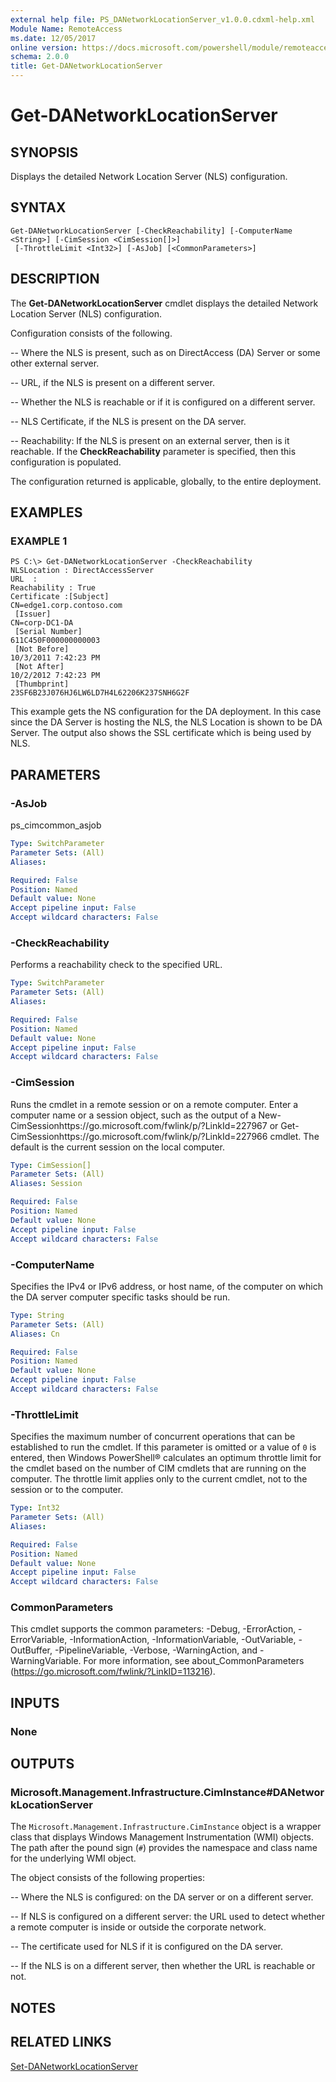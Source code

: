 ```yaml
---
external help file: PS_DANetworkLocationServer_v1.0.0.cdxml-help.xml
Module Name: RemoteAccess
ms.date: 12/05/2017
online version: https://docs.microsoft.com/powershell/module/remoteaccess/get-danetworklocationserver?view=windowsserver2012r2-ps&wt.mc_id=ps-gethelp
schema: 2.0.0
title: Get-DANetworkLocationServer
---
```


# Get-DANetworkLocationServer

## SYNOPSIS
Displays the detailed Network Location Server (NLS) configuration.

## SYNTAX

```
Get-DANetworkLocationServer [-CheckReachability] [-ComputerName <String>] [-CimSession <CimSession[]>]
 [-ThrottleLimit <Int32>] [-AsJob] [<CommonParameters>]
```

## DESCRIPTION
The **Get-DANetworkLocationServer** cmdlet displays the detailed Network Location Server (NLS) configuration.

Configuration consists of the following. 

 -- Where the NLS is present, such as on DirectAccess (DA) Server or some other external server. 

 -- URL, if the NLS is present on a different server. 

 -- Whether the NLS is reachable or if it is configured on a different server. 

 -- NLS Certificate, if the NLS is present on the DA server. 

 -- Reachability: If the NLS is present on an external server, then is it reachable.
If the **CheckReachability** parameter is specified, then this configuration is populated.

The configuration returned is applicable, globally, to the entire deployment.

## EXAMPLES

### EXAMPLE 1
```
PS C:\> Get-DANetworkLocationServer -CheckReachability
NLSLocation : DirectAccessServer 
URL  : 
Reachability : True 
Certificate :[Subject] 
CN=edge1.corp.contoso.com 
 [Issuer] 
CN=corp-DC1-DA 
 [Serial Number] 
611C450F000000000003 
 [Not Before] 
10/3/2011 7:42:23 PM 
 [Not After] 
10/2/2012 7:42:23 PM 
 [Thumbprint] 
23SF6B23J076HJ6LW6LD7H4L62206K237SNH6G2F
```

This example gets the NS configuration for the DA deployment.
In this case since the DA Server is hosting the NLS, the NLS Location is shown to be DA Server.
The output also shows the SSL certificate which is being used by NLS.

## PARAMETERS

### -AsJob
ps_cimcommon_asjob

```yaml
Type: SwitchParameter
Parameter Sets: (All)
Aliases: 

Required: False
Position: Named
Default value: None
Accept pipeline input: False
Accept wildcard characters: False
```

### -CheckReachability
Performs a reachability check to the specified URL.

```yaml
Type: SwitchParameter
Parameter Sets: (All)
Aliases: 

Required: False
Position: Named
Default value: None
Accept pipeline input: False
Accept wildcard characters: False
```

### -CimSession
Runs the cmdlet in a remote session or on a remote computer.
Enter a computer name or a session object, such as the output of a New-CimSessionhttps://go.microsoft.com/fwlink/p/?LinkId=227967 or Get-CimSessionhttps://go.microsoft.com/fwlink/p/?LinkId=227966 cmdlet.
The default is the current session on the local computer.

```yaml
Type: CimSession[]
Parameter Sets: (All)
Aliases: Session

Required: False
Position: Named
Default value: None
Accept pipeline input: False
Accept wildcard characters: False
```

### -ComputerName
Specifies the IPv4 or IPv6 address, or host name, of the computer on which the DA server computer specific tasks should be run.

```yaml
Type: String
Parameter Sets: (All)
Aliases: Cn

Required: False
Position: Named
Default value: None
Accept pipeline input: False
Accept wildcard characters: False
```

### -ThrottleLimit
Specifies the maximum number of concurrent operations that can be established to run the cmdlet.
If this parameter is omitted or a value of `0` is entered, then Windows PowerShell® calculates an optimum throttle limit for the cmdlet based on the number of CIM cmdlets that are running on the computer.
The throttle limit applies only to the current cmdlet, not to the session or to the computer.

```yaml
Type: Int32
Parameter Sets: (All)
Aliases: 

Required: False
Position: Named
Default value: None
Accept pipeline input: False
Accept wildcard characters: False
```

### CommonParameters
This cmdlet supports the common parameters: -Debug, -ErrorAction, -ErrorVariable, -InformationAction, -InformationVariable, -OutVariable, -OutBuffer, -PipelineVariable, -Verbose, -WarningAction, and -WarningVariable. For more information, see about_CommonParameters (https://go.microsoft.com/fwlink/?LinkID=113216).

## INPUTS

### None

## OUTPUTS

### Microsoft.Management.Infrastructure.CimInstance#DANetworkLocationServer
The `Microsoft.Management.Infrastructure.CimInstance` object is a wrapper class that displays Windows Management Instrumentation (WMI) objects.
The path after the pound sign (`#`) provides the namespace and class name for the underlying WMI object.

The object consists of the following properties: 

 -- Where the NLS is configured: on the DA server or on a different server. 

 -- If NLS is configured on a different server: the URL used to detect whether a remote computer is inside or outside the corporate network. 

 -- The certificate used for NLS if it is configured on the DA server. 

 -- If the NLS is on a different server, then whether the URL is reachable or not.

## NOTES

## RELATED LINKS

[Set-DANetworkLocationServer](./Set-DANetworkLocationServer.md)

